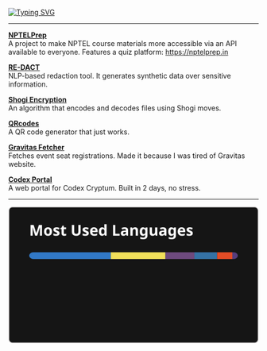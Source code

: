 [![Typing SVG](https://readme-typing-svg.herokuapp.com?color=blue&center=true&multiline=true&width=900&size=40&lines=Hi,+I+do+tech+for+fun+++++++++++)](https://git.io/typing-svg)


---

 **[NPTELPrep](https://github.com/theg1239/nptel-api)**  
  A project to make NPTEL course materials more accessible via an API available to everyone. Features a quiz platform: https://nptelprep.in

 **[RE-DACT](https://github.com/theg1239/RE-DACT)**  
  NLP-based redaction tool. It generates synthetic data over sensitive information.

 **[Shogi Encryption](https://github.com/theg1239/shogiencryption)**  
  An algorithm that encodes and decodes files using Shogi moves. 

 **[QRcodes](https://github.com/theg1239/QRcodes)**  
  A QR code generator that just works. 

 **[Gravitas Fetcher](https://github.com/theg1239/gravitas-fetcher)**  
  Fetches event seat registrations. Made it because I was tired of Gravitas website.

 **[Codex Portal](https://github.com/ACM-VIT/codex-portal)**  
  A web portal for Codex Cryptum. Built in 2 days, no stress.

---
![GitHub Stats](./stats.svg)
